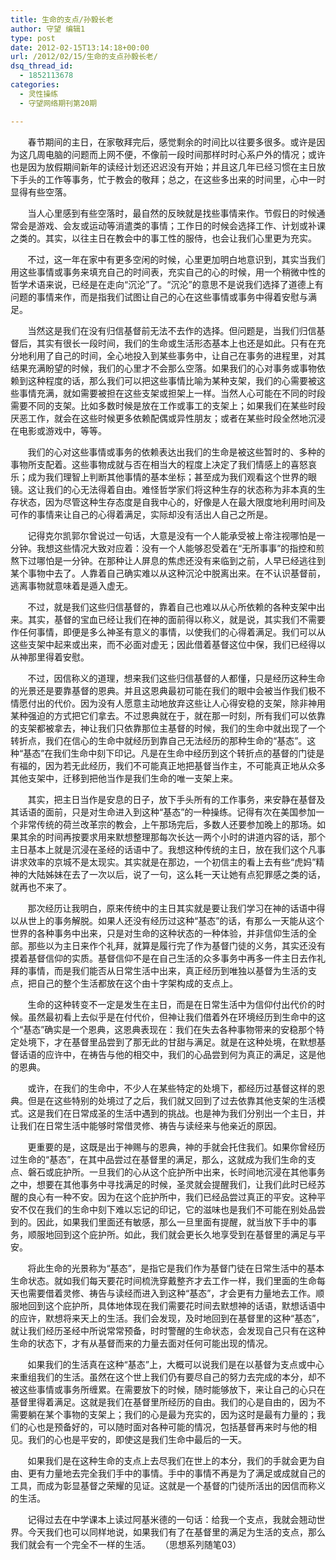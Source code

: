 ```yaml
---
title: 生命的支点/孙毅长老
author: 守望 编辑1
type: post
date: 2012-02-15T13:14:18+00:00
url: /2012/02/15/生命的支点孙毅长老/
dsq_thread_id:
  - 1852113678
categories:
  - 灵性操练
  - 守望网络期刊第20期

---
```

       春节期间的主日，在家敬拜完后，感觉剩余的时间比以往要多很多。或许是因为这几周电脑的问题而上网不便，不像前一段时间那样时时心系户外的情况；或许也是因为放假期间新年的读经计划还迟迟没有开始；并且这几年已经习惯在主日放下手头的工作等事务，忙于教会的敬拜；总之，在这些多出来的时间里，心中一时显得有些空落。<!--more-->

       当人心里感到有些空落时，最自然的反映就是找些事情来作。节假日的时候通常会是游戏、会友或运动等消遣类的事情；工作日的时候会选择工作、计划或补课之类的。其实，以往主日在教会中的事工性的服侍，也会让我们心里更为充实。

       不过，这一年在家中有更多空闲的时候，心里更加明白地意识到，其实当我们用这些事情或事务来填充自己的时间表，充实自己的心的时候，用一个稍微中性的哲学术语来说，已经是在走向“沉沦”了。“沉沦”的意思不是说我们选择了道德上有问题的事情来作，而是指我们试图让自己的心在这些事情或事务中得着安慰与满足。

       当然这是我们在没有归信基督前无法不去作的选择。但问题是，当我们归信基督后，其实有很长一段时间，我们的生命或生活形态基本上也还是如此。只有在充分地利用了自己的时间，全心地投入到某些事务中，让自己在事务的进程里，对其结果充满盼望的时候，我们的心里才不会那么空落。如果我们的心对事务或事物依赖到这种程度的话，那么我们可以把这些事情比喻为某种支架，我们的心需要被这些事情充满，就如需要被担在这些支架或担架上一样。当然人心可能在不同的时段需要不同的支架。比如多数时候是放在工作或事工的支架上；如果我们在某些时段厌恶工作，就会在这些时候更多依赖配偶或异性朋友；或者在某些时段全然地沉浸在电影或游戏中，等等。

       我们的心对这些事情或事务的依赖表达出我们的生命是被这些暂时的、多种的事物所支配着。这些事物成就与否在相当大的程度上决定了我们情感上的喜怒哀乐；成为我们理智上判断其他事情的基本坐标；甚至成为我们观看这个世界的眼镜。这让我们的心无法得着自由。难怪哲学家们将这种生存的状态称为非本真的生存状态，因为尽管这种生存态度是自我中心的，好像是人在最大限度地利用时间及可作的事情来让自己的心得着满足，实际却没有活出人自己之所是。

       记得克尔凯郭尔曾说过一句话，大意是没有一个人能承受被上帝注视哪怕是一分钟。我想这些情况大致对应着：没有一个人能够忍受着在“无所事事”的指控和煎熬下过哪怕是一分钟。在那种让人屏息的焦虑还没有来临到之前，人早已经逃往到某个事物中去了。人靠着自己确实难以从这种沉沦中脱离出来。在不认识基督前，逃离事物就意味着是遁入虚无。

       不过，就是我们这些归信基督的，靠着自己也难以从心所依赖的各种支架中出来。其实，基督的宝血已经让我们在神的面前得以称义，就是说，其实我们不需要作任何事情，即便是多么神圣有意义的事情，以使我们的心得着满足。我们可以从这些支架中起来或出来，而不必面对虚无；因此借着基督这位中保，我们已经得以从神那里得着安慰。

       不过，因信称义的道理，想来我们这些归信基督的人都懂，只是经历这种生命的光景还是要靠基督的恩典。并且这恩典最初可能在我们的眼中会被当作我们极不情愿付出的代价。因为没有人愿意主动地放弃这些让人心得安稳的支架，除非神用某种强迫的方式把它们拿去。不过恩典就在于，就在那一时刻，所有我们可以依靠的支架都被拿去，神让我们只依靠那位主基督的时候，我们的生命中就出现了一个转折点，我们在信心的生命中就经历到靠自己无法经历的那种生命的“基态”。这种“基态”在我们生命中刻下印记。凡是在生命中经历到这个转折点的基督的门徒是有福的，因为若无此经历，我们不可能真正地把基督当作主，不可能真正地从众多其他支架中，迁移到把他当作是我们生命的唯一支架上来。

       其实，把主日当作是安息的日子，放下手头所有的工作事务，来安静在基督及其话语的面前，只是对生命进入到这种“基态”的一种操练。记得有次在美国参加一个非常传统的荷兰改革宗的教会，上午那场完后，多数人还要参加晚上的那场。如果其余的时间再按要求用来默想整理那每次长达一两个小时的讲道内容的话，那个主日基本上就是沉浸在圣经的话语中了。我想这种传统的主日，放在我们这个凡事讲求效率的京城不是太现实。其实就是在那边，一个初信主的看上去有些“虎妈”精神的大陆姊妹在去了一次以后，说了一句，这么耗一天让她有点犯罪感之类的话，就再也不来了。

       那次经历让我明白，原来传统中的主日其实就是要让我们学习在神的话语中得以从世上的事务解脱。如果人还没有经历过这种“基态”的话，有那么一天能从这个世界的各种事务中出来，只是对生命的这种状态的一种体验，并非信仰生活的全部。那些以为主日来作个礼拜，就算是履行完了作为基督门徒的义务，其实还没有摸着基督信仰的实质。基督信仰不是在自己生活的众多事务中再多一件主日去作礼拜的事情，而是我们能否从日常生活中出来，真正经历到唯独以基督为生活的支点，把自己的整个生活都放在这个由十字架构成的支点上。

       生命的这种转变不一定是发生在主日，而是在日常生活中为信仰付出代价的时候。虽然最初看上去似乎是在付代价，但神让我们借着外在环境经历到生命中的这个“基态”确实是一个恩典，这恩典表现在：我们在失去各种事物带来的安稳那个特定处境下，才在基督里品尝到了那无此的甘甜与满足。就是在这种处境，在默想基督话语的应许中，在祷告与他的相交中，我们的心品尝到何为真正的满足，这是他的恩典。

       或许，在我们的生命中，不少人在某些特定的处境下，都经历过基督这样的恩典。但是在这些特别的处境过了之后，我们就又回到了过去依靠其他支架的生活模式。这是我们在日常成圣的生活中遇到的挑战。也是神为我们分别出一个主日，并让我们在日常生活中能够时常借灵修、祷告与读经来与他亲近的原因。

       更重要的是，这既是出于神赐与的恩典，神的手就会托住我们。如果你曾经历过生命的“基态”，在其中品尝过在基督里的满足，那么，这就成为我们生命的支点、磐石或庇护所。一旦我们的心从这个庇护所中出来，长时间地沉浸在其他事务之中，想要在其他事务中寻找满足的时候，圣灵就会提醒我们，让我们此时已经苏醒的良心有一种不安。因为在这个庇护所中，我们已经品尝过真正的平安。这种平安不仅在我们的生命中刻下难以忘记的印记，它的滋味也是我们不可能在别处品尝到的。因此，如果我们里面还有敏感，那么一旦里面有提醒，就当放下手中的事务，顺服地回到这个庇护所。如此，我们就会更长久地享受到在基督里的满足与平安。

       将此生命的光景称为“基态”，是指它是我们作为基督门徒在日常生活中的基本生命状态。就如我们每天要花时间梳洗穿戴整齐才去工作一样，我们里面的生命每天也需要借着灵修、祷告与读经而进入到这种“基态”，才会更有力量地去工作。顺服地回到这个庇护所，具体地体现在我们需要花时间去默想神的话语，默想话语中的应许，默想将来天上的生活。我们会发现，及时地回到在基督里的这种“基态”，就让我们经历圣经中所说常常预备，时时警醒的生命状态，会发现自己只有在这种生命的状态下，才有从基督而来的力量去面对任何可能出现的情况。

       如果我们的生活真在这种“基态”上，大概可以说我们是在以基督为支点或中心来重组我们的生活。虽然在这个世上我们仍有要尽自己的努力去完成的本分，却不被这些事情或事务所缠累。在需要放下的时候，随时能够放下，来让自己的心只在基督里得着满足。这就是我们在基督里所经历的自由。我们的心是自由的，因为不需要躺在某个事物的支架上；我们的心是最为充实的，因为这时是最有力量的；我们的心也是预备好的，可以随时面对各种可能的情况，包括基督再来时与他的相见。我们的心也是平安的，即使这是我们生命中最后的一天。

       如果我们是在这种生命的支点上去尽我们在世上的本分，我们的手就会更为自由、更有力量地去完全我们手中的事情。手中的事情不再是为了满足或成就自己的工具，而成为彰显基督之荣耀的见证。这就是一个基督的门徒所活出的因信而称义的生活。

       记得过去在中学课本上读过阿基米德的一句话：给我一个支点，我就会翘动世界。今天我们也可以同样地说，如果我们有了在基督里的满足为生活的支点，那么我们就会有一个完全不一样的生活。    （思想系列随笔03）